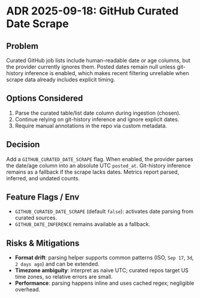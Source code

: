# ADR 2025-09-18: GitHub Curated Date Scrape

## Problem

Curated GitHub job lists include human-readable date or age columns, but the provider currently ignores them. Posted dates remain null unless git-history inference is enabled, which makes recent filtering unreliable when scrape data already includes explicit timing.

## Options Considered

1. Parse the curated table/list date column during ingestion (chosen).
2. Continue relying on git-history inference and ignore explicit dates.
3. Require manual annotations in the repo via custom metadata.

## Decision

Add a `GITHUB_CURATED_DATE_SCRAPE` flag. When enabled, the provider parses the date/age column into an absolute UTC `posted_at`. Git-history inference remains as a fallback if the scrape lacks dates. Metrics report parsed, inferred, and undated counts.

## Feature Flags / Env

- `GITHUB_CURATED_DATE_SCRAPE` (default `false`): activates date parsing from curated sources.
- `GITHUB_DATE_INFERENCE` remains available as a fallback.

## Risks & Mitigations

- **Format drift**: parsing helper supports common patterns (ISO, `Sep 17`, `3d`, `2 days ago`) and can be extended.
- **Timezone ambiguity**: interpret as naive UTC; curated repos target US time zones, so relative errors are small.
- **Performance**: parsing happens inline and uses cached regex; negligible overhead.

